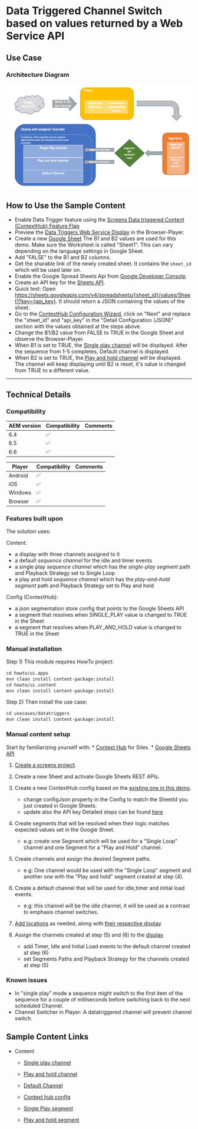 Data Triggered Channel Switch based on values returned by a Web Service API 
=========================

Use Case
--------


### Architecture Diagram

![Data Triggers Architecture Diagram](diagram.png)

How to Use the Sample Content
-----------------------------

- Enable Data Trigger feature using the [Screens Data triggered Content (ContextHub) Feature Flag](http://localhost:4502/system/console/configMgr)
- Preview the [Data Triggers Web Service Display](http://localhost:4502/screens.html/content/screens/screens-howto/locations/data-triggers--web-service/main-office) in the Browser-Player.
- Create a new [Google Sheet](https://docs.google.com/spreadsheets/)
   The B1 and B2 values are used for this demo. Make sure the Worksheet is called "Sheet1". This can vary depending on the language settings in Google Sheet.  
- Add "FALSE" to the B1 and B2 columns.
- Get the sharable link of the newly created sheet. It contains the `sheet_id` which will be used later on.
- Enable the Google Spread Sheets Api from [Google Developer Console](https://console.developers.google.com/apis).
- Create an API key for the [Sheets API](https://console.developers.google.com/apis/credentials).
- Quick test: Open https://sheets.googleapis.com/v4/spreadsheets/{sheet_id}/values/Sheet1?key={api_key}. It should return a JSON containing the values of the sheet.
- Go to the [ContextHub Configuration Wizard](http://localhost:4502/libs/granite/cloudsettings/content/wizard.edit.html/conf/screens/settings/cloudsettings/configuration/contexthub/datatrigger-service), click on "Next" and replace the "sheet_id" and "api_key" in the "Detail Configuration (JSON)" section with the values obtained at the steps above.
- Change the B1/B2 value from FALSE to TRUE in the Google Sheet and observe the Browser-Player.
- When B1 is set to TRUE, the [Single play channel](http://localhost:4502/editor.html/content/screens/screens-howto/channels/data-triggers--web-service/single-play.edit.html) will be displayed. After the sequence from 1-5 completes, Default channel is displayed.
- When B2 is set to TRUE, the [Play and hold channel](http://localhost:4502/editor.html/content/screens/screens-howto/channels/data-triggers--web-service/play-and-hold.html) will be displayed. The channel will keep displaying until B2 is reset, it's value is changed from TRUE to a different value.

---

Technical Details
-----------------

### Compatibility

AEM version|Compatibility     |Comments
-----------|------------------|--------
6.4        |:white_check_mark:|
6.5        |:white_check_mark:|
6.6        |:white_check_mark:|

Player     |Compatibility     |Comments
-----------|------------------|--------
Android    |:white_check_mark:|
iOS        |:white_check_mark:|
Windows    |:white_check_mark:|
Browser    |:white_check_mark:|

### Features built upon

The solution uses:

Content:
- a display with three channels assigned to it
- a default _sequence channel_ for the idle and timer events
- a single play _sequence channel_ which has the _single-play segment_ path and Playback Strategy set to Single Loop
- a play and hold _sequence channel_ which has the _play-and-hold segment_ path and Playback Strategy set to Play and hold

Config (ContextHub):

- a json segmentation store config that points to the Google Sheets API
- a segment that resolves when SINGLE_PLAY value is changed to TRUE in the Sheet
- a segment that resolves when PLAY_AND_HOLD value is changed to TRUE in the Sheet


### Manual installation

Step 1) This module requires HowTo project:

```
cd howto/ui.apps
mvn clean install content-package:install
cd howto/ui.content
mvn clean install content-package:install
```

Step 2) Then install the use case:

```
cd usecases/datatriggers
mvn clean install content-package:install
```

### Manual content setup

Start by familiarizing yourself with:
    * [Context Hub](https://helpx.adobe.com/experience-manager/6-4/sites/developing/using/ch-adding.html) for Sites.
    * [Google Sheets API](https://developers.google.com/sheets/api/guides/concepts)
                           

1. [Create a screens project](https://helpx.adobe.com/experience-manager/6-4/sites/authoring/using/creating-a-screens-project.html).
2. Create a new Sheet and activate Google Sheets REST APIs.
3. Create a new ContextHub config based on the [existing one in this demo](http://localhost:4502/crx/de/index.jsp#/conf/screens/settings/cloudsettings/configuration/contexthub/datatrigger-service).
    - change configJson property in the Config to match the SheetId you just created in Google Sheets.
    - update also the API key
    Detailed steps can be found [here](https://wiki.corp.adobe.com/pages/viewpage.action?spaceKey=screens&title=How+to+integrate+Google+Sheets+with+ContextHub)

4. Create segments that will be resolved when their logic matches expected values set in the Google Sheet.
    - e.g: create one Segment which will be used for a "Single Loop" channel and one Segment for a "Play and Hold" channel.

5. Create channels and assign the desired Segment paths.
    - e.g: One channel would be used with the "Single Loop" segment and another one with the "Play and hold" segment
       created at step (4).

6. Create a default channel that will be used for idle,timer and initial load events.
    - e.g: this channel will be the idle channel, it will be used as a contrast to emphasis channel switches.
    
7. [Add locations](https://helpx.adobe.com/experience-manager/6-4/sites/authoring/using/managing-locations.html#CreatingaNewLocation) as needed, along with [their respective display](https://helpx.adobe.com/experience-manager/6-4/sites/authoring/using/managing-displays.html#CreatingaNewDisplay)

8. Assign the channels created at step (5) and (6) to the [display](https://helpx.adobe.com/experience-manager/6-3/sites/authoring/using/channel-assignment.html)
   - add Timer, Idle and Initial Load events to the default channel created at step (6)
   - set Segments Paths and Playback Strategy for the channels created at step (5) 

### Known issues
- In "single play" mode a sequence might switch to the first item of the sequence for a couple of milliseconds before switching back to the next scheduled Channel.
- Channel Switcher in Player: A datatriggered channel will prevent channel switch.

Sample Content Links
--------------------

+ Content
    + [Single play channel](http://localhost:4502/editor.html/content/screens/screens-howto/channels/data-triggers--web-service/single-play.edit.html)
    + [Play and hold channel](http://localhost:4502/editor.html/content/screens/screens-howto/channels/data-triggers--web-service/play-and-hold.edit.html)
    + [Default Channel](http://localhost:4502/editor.html/content/screens/screens-howto/channels/data-triggers--web-service/default-without-trigger.edit.html)
    
    + [Context hub config](http://localhost:4502/libs/granite/cloudsettings/content/wizard.edit.html/conf/screens/settings/cloudsettings/configuration/contexthub/datatrigger-service)
    + [Single Play segment](http://localhost:4502/crx/de/index.jsp#/conf/screens/settings/wcm/segments/single-play)
    + [Play and hold segment](http://localhost:4502/crx/de/index.jsp#/conf/screens/settings/wcm/segments/play-and-hold)
